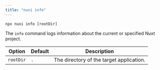 ```yaml
---
title: "nuxi info"
---
```


```{bash}
npx nuxi info [rootDir]
```

The `info` command logs information about the current or specified Nuxt project.

Option        | Default          | Description
-------------------------|-----------------|------------------
`rootDir` | `.` | The directory of the target application.
